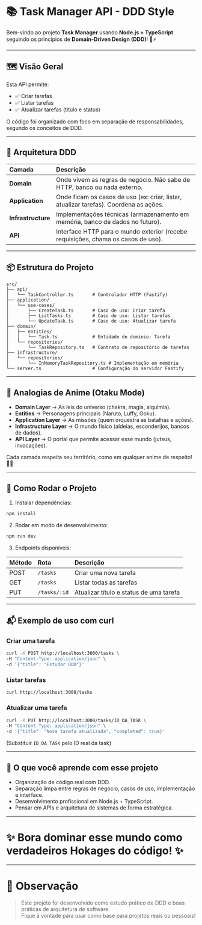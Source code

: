 # 📚 Task Manager API - DDD Style

Bem-vindo ao projeto **Task Manager** usando **Node.js + TypeScript** seguindo os princípios de **Domain-Driven Design (DDD)**! 🧠⚡

---

## 🗺️ Visão Geral

Esta API permite:

- ✅ Criar tarefas
- ✅ Listar tarefas
- ✅ Atualizar tarefas (título e status)

O código foi organizado com foco em separação de responsabilidades, segundo os conceitos de DDD.

---

## 🏯 Arquitetura DDD

| Camada | Descrição |
|:--|:--|
| **Domain** | Onde vivem as regras de negócio. Não sabe de HTTP, banco ou nada externo. |
| **Application** | Onde ficam os casos de uso (ex: criar, listar, atualizar tarefas). Coordena as ações. |
| **Infrastructure** | Implementações técnicas (armazenamento em memória, banco de dados no futuro). |
| **API** | Interface HTTP para o mundo exterior (recebe requisições, chama os casos de uso). |

---

## 📦 Estrutura do Projeto

```
src/
├── api/
│   └── TaskController.ts       # Controlador HTTP (Fastify)
├── application/
│   └── use-cases/
│       ├── CreateTask.ts       # Caso de uso: Criar tarefa
│       ├── ListTasks.ts        # Caso de uso: Listar tarefas
│       └── UpdateTask.ts       # Caso de uso: Atualizar tarefa
├── domain/
│   ├── entities/
│   │   └── Task.ts             # Entidade de domínio: Tarefa
│   └── repositories/
│       └── TaskRepository.ts   # Contrato de repositório de tarefas
├── infrastructure/
│   └── repositories/
│       └── InMemoryTaskRepository.ts # Implementação em memória
└── server.ts                   # Configuração do servidor Fastify
```

---

## 🧠 Analogias de Anime (Otaku Mode)

- **Domain Layer** → As leis do universo (chakra, magia, alquimia).
- **Entities** → Personagens principais (Naruto, Luffy, Goku).
- **Application Layer** → As missões (quem orquestra as batalhas e ações).
- **Infrastructure Layer** → O mundo físico (aldeias, esconderijos, bancos de dados).
- **API Layer** → O portal que permite acessar esse mundo (jutsus, invocações).

Cada camada respeita seu território, como em qualquer anime de respeito! 🎴🔥

---

## 🚀 Como Rodar o Projeto

1. Instalar dependências:

```bash
npm install
```

2. Rodar em modo de desenvolvimento:

```bash
npm run dev
```

3. Endpoints disponíveis:

| Método | Rota | Descrição |
|:--|:--|:--|
| POST | `/tasks` | Criar uma nova tarefa |
| GET | `/tasks` | Listar todas as tarefas |
| PUT | `/tasks/:id` | Atualizar título e status de uma tarefa |

---

## 📬 Exemplo de uso com curl

### Criar uma tarefa

```bash
curl -X POST http://localhost:3000/tasks \
-H "Content-Type: application/json" \
-d '{"title": "Estudar DDD"}'
```

### Listar tarefas

```bash
curl http://localhost:3000/tasks
```

### Atualizar uma tarefa

```bash
curl -X PUT http://localhost:3000/tasks/ID_DA_TASK \
-H "Content-Type: application/json" \
-d '{"title": "Nova tarefa atualizada", "completed": true}'
```

(Substituir `ID_DA_TASK` pelo ID real da task)

---

## 🎯 O que você aprende com esse projeto

- Organização de código real com DDD.
- Separação limpa entre regras de negócio, casos de uso, implementação e interface.
- Desenvolvimento profissional em Node.js + TypeScript.
- Pensar em APIs e arquitetura de sistemas de forma estratégica.

---

# ✨ Bora dominar esse mundo como verdadeiros Hokages do código! ✨

---

# 📌 Observação

> Este projeto foi desenvolvido como estudo prático de DDD e boas práticas de arquitetura de software.  
> Fique à vontade para usar como base para projetos reais ou pessoais!
